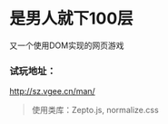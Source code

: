 # 是男人就下100层 

又一个使用DOM实现的网页游戏

### 试玩地址：

<http://sz.vgee.cn/man/>

> 使用类库：Zepto.js, normalize.css

